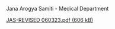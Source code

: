 Jana Arogya Samiti - Medical Department

[JAS-REVISED 060323.pdf (606 kB)](../files/e037706a-1c40-4712-90b2-33d7528e8885.pdf)